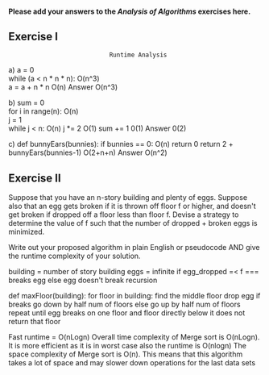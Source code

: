 #### Please add your answers to the ***Analysis of  Algorithms*** exercises here.

## Exercise I

                                Runtime Analysis
a)  a = 0                       
    while (a < n * n * n):      O(n^3)    
      a = a + n * n             O(n)
                       Answer   O(n^3)    



b)  sum = 0                      
    for i in range(n):          O(n)       
      j = 1                     
      while j < n:              O(n)
        j *= 2                  O(1)
        sum += 1                0(1)
                       Answer   0(2)

c)  def bunnyEars(bunnies):
      if bunnies == 0:                  O(n)
        return 0
      return 2 + bunnyEars(bunnies-1)   O(2+n+n)
                       Answer           O(n^2)
      

## Exercise II

Suppose that you have an n-story building and plenty of eggs. Suppose also that an egg gets broken 
if it is thrown off floor f or higher, and doesn't get broken if dropped off a floor less than 
floor f. Devise a strategy to determine the value of f such that the number of dropped + broken eggs 
is minimized.

Write out your proposed algorithm in plain English or pseudocode AND give the runtime complexity 
of your solution.


building = number of story building
eggs = infinite
if egg_dropped =< f === breaks egg
else egg doesn't break
recursion


def maxFloor(building):
    for floor in building:
        find the middle floor
        drop egg
        if breaks go down by half num of floors
        else go up by half num of floors
        repeat until egg breaks on one floor and floor directly below it does not
        return that floor
        
        
Fast runtime = O(nLogn)
Overall time complexity of Merge sort is O(nLogn). It is more efficient as it is in worst case also the 
runtime is O(nlogn) The space complexity of Merge sort is O(n). This means that this algorithm takes a 
lot of space and may slower down operations for the last data sets